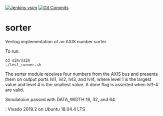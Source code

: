 [//]: # (call to https://shields.io/endpoint)
[![Jenkins vsim](https://img.shields.io/badge/dynamic/json.svg?label=vsim&url=https://raw.githubusercontent.com/justinabate/sorter/master/jenkins/badges.json&query=vsim&colorB=success)](https://github.com/justinabate/sorter/commits/master)
[![Git Commits](https://img.shields.io/badge/dynamic/json.svg?label=commits&url=https://raw.githubusercontent.com/justinabate/sorter/master/jenkins/badges.json&query=commits&colorB=brightgreen)](https://github.com/justinabate/sorter/commits/master)


# sorter
Verilog implementation of an AXIS number sorter


To run:
```
cd sim/xsim
./test_runner.sh
```

The sorter module receives four numbers from the AXIS bus and presents them on output ports lvl1, lvl2, lvl3, and lvl4, where level 1 is the largest value and level 4 is the smallest value. A done flag is asserted when lvl1-4 are valid.


Simulatuion passed with DATA_WIDTH 16, 32, and 64. 


: Vivado 2019.2 on Ubuntu 18.04.4 LTS

